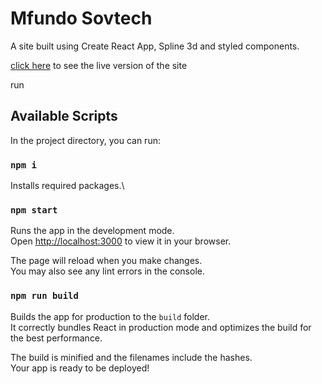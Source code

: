# Mfundo Sovtech

A site built using Create React App, Spline 3d and styled components.

[click here](https://sovtech.mfundo.online) to see the live version of the site

run

## Available Scripts

In the project directory, you can run:

### `npm i`

Installs required packages.\

### `npm start`

Runs the app in the development mode.\
Open [http://localhost:3000](http://localhost:3000) to view it in your browser.

The page will reload when you make changes.\
You may also see any lint errors in the console.

### `npm run build`

Builds the app for production to the `build` folder.\
It correctly bundles React in production mode and optimizes the build for the best performance.

The build is minified and the filenames include the hashes.\
Your app is ready to be deployed!
